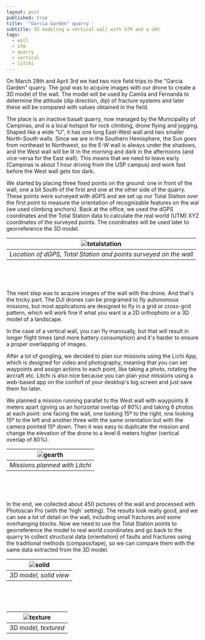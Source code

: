 ```yaml
---
layout: post
published: true
title: '"Garcia Garden" quarry '
subtitle: 3D modeling a vertical wall with SfM and a UAV
tags:
  - wall
  - sfm
  - quarry
  - vertical
  - litchi
---
```


On March 28th and April 3rd we had two nice field trips to the "Garcia Garden" quarry. The goal was to acquire images with our drone to create a 3D model of the wall. The model will be used by Camila and Fernanda to determine the attitude (dip direction, dip) of fracture systems and later these will be compared with values obtained in the field. 

The place is an inactive basalt quarry, now managed by the Municipality of Campinas, and is a local hotspot for rock climbing, drone flying and jogging. Shaped like a wide "U", it has one long East-West wall and two smaller North-South walls. Since we are in the Southern Hemisphere, the Sun goes from northeast to Northwest, so the E-W wall is always under the shadows, and the West wall will be lit in the morning and dark in the afternoons (and vice-versa for the East wall). This means that we need to leave early (Campinas is about 1 hour driving from the USP campus) and work fast before the West wall gets too dark. 

We started by placing three fixed points on the ground: one in front of the wall, one a bit South of the first and one at the other side of the quarry. These points were surveyed with dGPS and we set up our Total Station over the first point to measure the orientation of recognizable features on the wal (we used climbing anchors). Back at the office, we used the dGPS coordinates and the Total Station data to calculate the real world (UTM) XYZ coordinates of the surveyed points. The coordinates will be used later to georreference the 3D model.  

| ![totalstation]({{site.baseurl}}/img/total_station.jpg) |
|:--:| 
| *Location of dGPS, Total Station and points surveyed on the wall* |
&nbsp;

&nbsp;

The next step was to acquire images of the wall with the drone. And that's the tricky part. The DJI drones can be programed to fly autonomous missions, but most applications are designed to fly in a grid or cross-grid pattern, which will work fine if what you want is a 2D orthophoto or a 3D model of a landscape. 

In the case of a vertical wall, you can fly mannually, but that will result in longer flight times (and more battery consumption) and it's harder to ensure a proper overlapping of images. 

After a lot of googling, we decided to plan our missions using the Lichi App, which is designed for video and photography, meaning that you can set waypoints and assign actions to each point, like taking a photo, rotating the aircraft etc. Litchi is also nice because you can plan your missions using a web-based app on the confort of your desktop's big screen and just save them for later. 

We planned a mission running parallel to the West wall with waypoints 8 meters apart (giving us an horizontal overlap of 80%) and taking 6 photos at each point: one facing the wall, one looking 15º to the right, one looking 15º to the left and another three with the same orientation but with the camera pointed 15º down. Then it was easy to duplicate the mission and change the elevation of the drone to a level 6 meters higher (vertical overlap of 80%).  

| ![gearth]({{site.baseurl}}/img/gearth_3d.png) |
|:--:| 
| *Missions planned with Litchi* |
&nbsp;

&nbsp;

In the end, we collected about 450 pictures of the wall and processed with Photoscan Pro (with the 'high' setting). The results look really good, and we can see a lot of detail on the wall, including small fractures and some overhanging blocks. Now we need to use the Total Station points to georreference the model to real world coordinates and go back to the quarry to collect structural data (orientation) of faults and fractures using the traditional methods (compass/tape), so we can compare them with the same data extracted from the 3D model. 

|![solid]({{site.baseurl}}/img/garcia_high_solid.jpg)|
|:--:| 
| *3D model, solid view* |   
&nbsp;

&nbsp;


| ![texture]({{site.baseurl}}/img/garcia_high_texture.jpg)|
|:--:| 
| *3D model, textured* |
&nbsp;

&nbsp;

